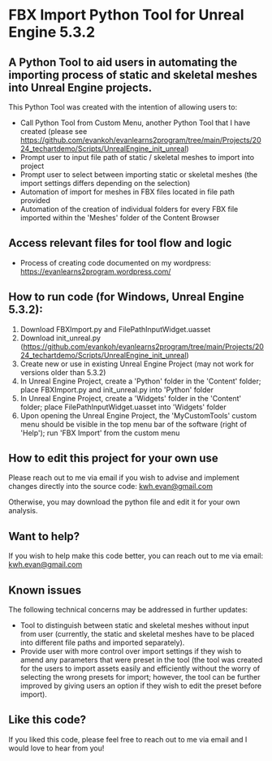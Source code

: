 # FBX Import Python Tool for Unreal Engine 5.3.2

## A Python Tool to aid users in automating the importing process of static and skeletal meshes into Unreal Engine projects.

This Python Tool was created with the intention of allowing users to:

* Call Python Tool from Custom Menu, another Python Tool that I have created (please see https://github.com/evankoh/evanlearns2program/tree/main/Projects/2024_techartdemo/Scripts/UnrealEngine_init_unreal)
* Prompt user to input file path of static / skeletal meshes to import into project
* Prompt user to select between importing static or skeletal meshes (the import settings differs depending on the selection)
* Automation of import for meshes in FBX files located in file path provided
* Automation of the creation of individual folders for every FBX file imported within the 'Meshes' folder of the Content Browser

## Access relevant files for tool flow and logic

* Process of creating code documented on my wordpress: https://evanlearns2program.wordpress.com/

## How to run code (for Windows, Unreal Engine 5.3.2):

1. Download FBXImport.py and FilePathInputWidget.uasset
2. Download init_unreal.py (https://github.com/evankoh/evanlearns2program/tree/main/Projects/2024_techartdemo/Scripts/UnrealEngine_init_unreal)
3. Create new or use in existing Unreal Engine Project (may not work for versions older than 5.3.2)
4. In Unreal Engine Project, create a 'Python' folder in the 'Content' folder; place FBXImport.py and init_unreal.py into 'Python' folder
5. In Unreal Engine Project, create a 'Widgets' folder in the 'Content' folder; place FilePathInputWidget.uasset into 'Widgets' folder
6. Upon opening the Unreal Engine Project, the 'MyCustomTools' custom menu should be visible in the top menu bar of the software (right of 'Help'); run 'FBX Import' from the custom menu

## How to edit this project for your own use

Please reach out to me via email if you wish to advise and implement changes directly into the source code: kwh.evan@gmail.com

Otherwise, you may download the python file and edit it for your own analysis.

## Want to help?

If you wish to help make this code better, you can reach out to me via email: kwh.evan@gmail.com

## Known issues

The following technical concerns may be addressed in further updates:

* Tool to distinguish between static and skeletal meshes without input from user (currently, the static and skeletal meshes have to be placed into different file paths and imported separately).
* Provide user with more control over import settings if they wish to amend any parameters that were preset in the tool (the tool was created for the users to import assets easily and efficiently without the worry of selecting the wrong presets for import; however, the tool can be further improved by giving users an option if they wish to edit the preset before import).

## Like this code?

If you liked this code, please feel free to reach out to me via email and I would love to hear from you!